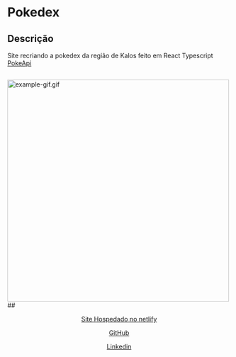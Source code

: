 # Pokedex
## Descrição
Site recriando a pokedex da região de Kalos feito em React Typescript
<a href="https://pokeapi.co" target="_blank">PokeApi</a> 
##
<img alt="example-gif.gif" height="500" src="example-gif.gif"/>
##
<div align="center" style="display: inline_block">
  
  <a href="https://my-pokedex-xy.netlify.app/1" target="_blank">Site Hospedado no netlify<a/>
  
  <a href="https://github.com/EnzoWu479" target="_blank">GitHub<a/>
  
  <a href="https://www.linkedin.com/in/enzo-wu-41b2ba22a/" target="_blank">Linkedin<a/>
<div/>
